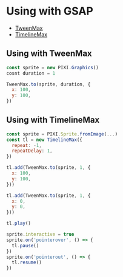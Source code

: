 # Using with GSAP

- [TweenMax](https://greensock.com/docs/TweenMax)
- [TimelineMax](https://greensock.com/docs/TimelineMax)

## Using with TweenMax
```js
const sprite = new PIXI.Graphics()
cosnt duration = 1

TweenMax.to(sprite, duration, {
  x: 100,
  y: 100,
})
```

## Using with TimelineMax

```js
const sprite = PIXI.Sprite.fromImage(...)
const tl = new TimelineMax({
  repeat: -1,
  repeatDelay: 1,
})

tl.add(TweenMax.to(sprite, 1, {
  x: 100,
  y: 100,
}))

tl.add(TweenMax.to(sprite, 1, {
  x: 0,
  y: 0,
}))

tl.play()

sprite.interactive = true
sprite.on('pointerover', () => {
  tl.pause()
})
sprite.on('pointerout', () => {
  tl.resume()
})
```

